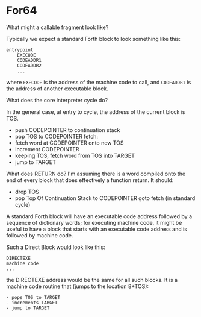 # For64

What might a callable fragment look like?

Typically we expect a standard Forth block to look something like
this:

    entrypoint
        EXECODE
        CODEADDR1
        CODEADDR2
        ...

where `EXECODE` is the address of the machine code to call, and
`CODEADDR1` is the address of another executable block.

What does the core interpreter cycle do?

In the general case, at entry to cycle,
the address of the current block is TOS.

- push CODEPOINTER to continuation stack
- pop TOS to CODEPOINTER
fetch:
- fetch word at CODEPOINTER onto new TOS
- increment CODEPOINTER
- keeping TOS, fetch word from TOS into TARGET
- jump to TARGET

What does RETURN do? I'm assuming there is a word compiled onto
the end of every block that does effectively a function return.
It should:

- drop TOS
- pop Top Of Continuation Stack to CODEPOINTER
goto fetch (in standard cycle)

A standard Forth block will have an executable code address
followed by a sequence of dictionary words;
for executing machine code, it might be useful to have
a block that starts with an executable code address and
is followed by machine code.

Such a Direct Block would look like this:

    DIRECTEXE
    machine code
    ...

the DIRECTEXE address would be the same for all such blocks.
It is a machine code routine that (jumps to the location 8+TOS):

    - pops TOS to TARGET
    - increments TARGET
    - jump to TARGET
